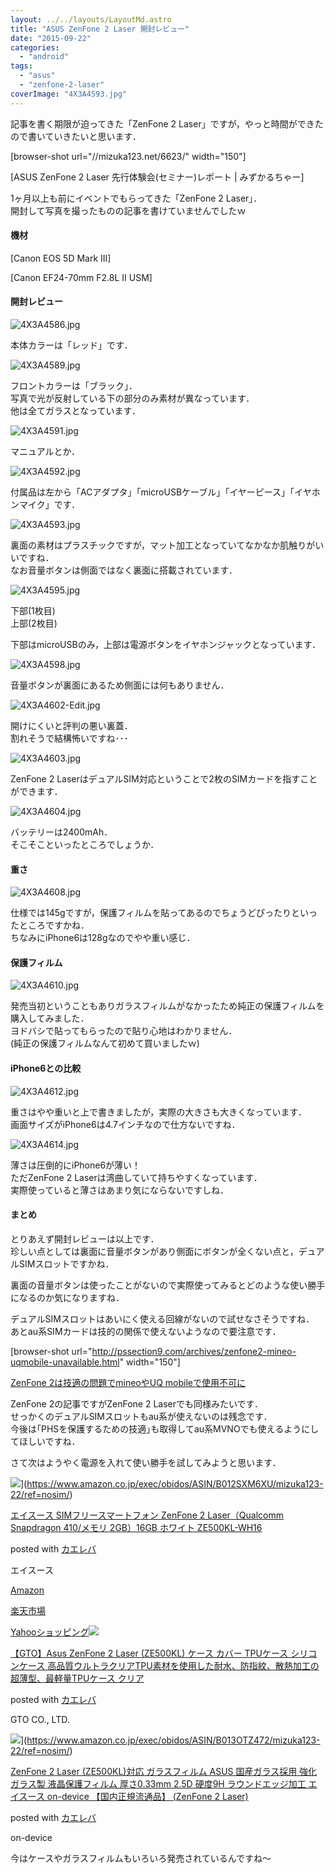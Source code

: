```yaml
---
layout: ../../layouts/LayoutMd.astro
title: "ASUS ZenFone 2 Laser 開封レビュー"
date: "2015-09-22"
categories: 
  - "android"
tags: 
  - "asus"
  - "zenfone-2-laser"
coverImage: "4X3A4593.jpg"
---
```


記事を書く期限が迫ってきた「ZenFone 2 Laser」ですが，やっと時間ができたので書いていきたいと思います．

\[browser-shot url="//mizuka123.net/6623/" width="150"\]

[ASUS ZenFone 2 Laser 先行体験会(セミナー)レポート | みずかるちゃー]

1ヶ月以上も前にイベントでもらってきた「ZenFone 2 Laser」．  
開封して写真を撮ったものの記事を書けていませんでしたｗ

#### 機材

[Canon EOS 5D Mark III]

[Canon EF24-70mm F2.8L II USM]

#### 開封レビュー

![4X3A4586.jpg](/archive/images/20626597601_962e370973_b.jpg)

本体カラーは「レッド」です．

![4X3A4589.jpg](/archive/images/20432016900_712ce9f272_b.jpg)

フロントカラーは「ブラック」．  
写真で光が反射している下の部分のみ素材が異なっています．  
他は全てガラスとなっています．

![4X3A4591.jpg](/archive/images/20432020640_f515ca8289_b.jpg)

マニュアルとか．

![4X3A4592.jpg](/archive/images/19997447174_582a09ef14_b.jpg)

付属品は左から「ACアダプタ」「microUSBケーブル」「イヤーピース」「イヤホンマイク」です．

![4X3A4593.jpg](/archive/images/20432026990_fb92e9386c_b.jpg)

裏面の素材はプラスチックですが，マット加工となっていてなかなか肌触りがいいですね．  
なお音量ボタンは側面ではなく裏面に搭載されています．

![4X3A4595.jpg](/archive/images/20432001668_d2e1d0708b_b.jpg)

下部(1枚目)  
上部(2枚目)

下部はmicroUSBのみ，上部は電源ボタンをイヤホンジャックとなっています．

![4X3A4598.jpg](/archive/images/19997460234_5742cdf980_b.jpg)

音量ボタンが裏面にあるため側面には何もありません．

![4X3A4602-Edit.jpg](/archive/images/20432046280_bdcd11e1e0_b.jpg)

開けにくいと評判の悪い裏蓋．  
割れそうで結構怖いですね･･･

![4X3A4603.jpg](/archive/images/20626634071_3f43a3599e_b.jpg)

ZenFone 2 LaserはデュアルSIM対応ということで2枚のSIMカードを指すことができます．

![4X3A4604.jpg](/archive/images/19999132543_8019e9a208_b.jpg)

バッテリーは2400mAh．  
そこそこといったところでしょうか．

#### 重さ

![4X3A4608.jpg](/archive/images/20432025008_5c5c125d25_b.jpg)

仕様では145gですが，保護フィルムを貼ってあるのでちょうどぴったりといったところですかね．  
ちなみにiPhone6は128gなのでやや重い感じ．

#### 保護フィルム

![4X3A4610.jpg](/archive/images/20620026405_f8ab631cc2_b.jpg)

発売当初ということもありガラスフィルムがなかったため純正の保護フィルムを購入してみました．  
ヨドバシで貼ってもらったので貼り心地はわかりません．  
(純正の保護フィルムなんて初めて買いましたｗ)

#### iPhone6との比較

![4X3A4612.jpg](/archive/images/20593776216_6fed9b34ee_b.jpg)

重さはやや重いと上で書きましたが，実際の大きさも大きくなっています．  
画面サイズがiPhone6は4.7インチなので仕方ないですね．

![4X3A4614.jpg](/archive/images/20610959062_547567ef5f_b.jpg)

薄さは圧倒的にiPhone6が薄い！  
ただZenFone 2 Laserは湾曲していて持ちやすくなっています．  
実際使っていると薄さはあまり気にならないですしね．

#### まとめ

とりあえず開封レビューは以上です．  
珍しい点としては裏面に音量ボタンがあり側面にボタンが全くない点と，デュアルSIMスロットですかね．

裏面の音量ボタンは使ったことがないので実際使ってみるとどのような使い勝手になるのか気になりますね．

デュアルSIMスロットはあいにく使える回線がないので試せなさそうですね．  
あとau系SIMカードは技的の関係で使えないようなので要注意です．

\[browser-shot url="http://pssection9.com/archives/zenfone2-mineo-uqmobile-unavailable.html" width="150"\]

[ZenFone 2は技適の問題でmineoやUQ mobileで使用不可に](http://pssection9.com/archives/zenfone2-mineo-uqmobile-unavailable.html)

ZenFone 2の記事ですがZenFone 2 Laserでも同様みたいです．  
せっかくのデュアルSIMスロットもau系が使えないのは残念です．  
今後は｢PHSを保護するための技適｣も取得してau系MVNOでも使えるようにしてほしいですね．

さて次はようやく電源を入れて使い勝手を試してみようと思います．

![](/archive/images/41jyOC3mlzL._SL160_.jpg)](https://www.amazon.co.jp/exec/obidos/ASIN/B012SXM6XU/mizuka123-22/ref=nosim/)

[エイスース SIMフリースマートフォン ZenFone 2 Laser（Qualcomm Snapdragon 410/メモリ 2GB）16GB ホワイト ZE500KL-WH16](https://www.amazon.co.jp/exec/obidos/ASIN/B012SXM6XU/mizuka123-22/ref=nosim/)

posted with [カエレバ](http://kaereba.com)

エイスース

[Amazon](http://www.amazon.co.jp/gp/search?keywords=%83G%83C%83X%81%5B%83X%20SIM%83t%83%8A%81%5B%83X%83%7D%81%5B%83g%83t%83H%83%93%20ZenFone%202%20Laser%81iQualcomm%20Snapdragon%20410%2F%83%81%83%82%83%8A%202GB%81j16GB%20%83z%83%8F%83C%83g%20ZE500KL-WH16&__mk_ja_JP=%83J%83%5E%83J%83i&tag=mizuka123-22)

[楽天市場](http://hb.afl.rakuten.co.jp/hgc/032b53ee.4b34c5ee.0f4a541e.f440145e/?pc=http%3A%2F%2Fsearch.rakuten.co.jp%2Fsearch%2Fmall%2F%25E3%2582%25A8%25E3%2582%25A4%25E3%2582%25B9%25E3%2583%25BC%25E3%2582%25B9%2520SIM%25E3%2583%2595%25E3%2583%25AA%25E3%2583%25BC%25E3%2582%25B9%25E3%2583%259E%25E3%2583%25BC%25E3%2583%2588%25E3%2583%2595%25E3%2582%25A9%25E3%2583%25B3%2520ZenFone%25202%2520Laser%25EF%25BC%2588Qualcomm%2520Snapdragon%2520410%252F%25E3%2583%25A1%25E3%2583%25A2%25E3%2583%25AA%25202GB%25EF%25BC%258916GB%2520%25E3%2583%259B%25E3%2583%25AF%25E3%2582%25A4%25E3%2583%2588%2520ZE500KL-WH16%2F-%2Ff.1-p.1-s.1-sf.0-st.A-v.2%3Fx%3D0%26scid%3Daf_ich_link_urltxt%26m%3Dhttp%3A%2F%2Fm.rakuten.co.jp%2F)

[Yahooショッピング![](/archive/images/41TUtkrulIL._SL160_.jpg)](//ck.jp.ap.valuecommerce.com/servlet/referral?sid=3066752&pid=881990642&vc_url=http%3A%2F%2Fsearch.shopping.yahoo.co.jp%2Fsearch%3Fp%3D%25E3%2582%25A8%25E3%2582%25A4%25E3%2582%25B9%25E3%2583%25BC%25E3%2582%25B9%2520SIM%25E3%2583%2595%25E3%2583%25AA%25E3%2583%25BC%25E3%2582%25B9%25E3%2583%259E%25E3%2583%25BC%25E3%2583%2588%25E3%2583%2595%25E3%2582%25A9%25E3%2583%25B3%2520ZenFone%25202%2520Laser%25EF%25BC%2588Qualcomm%2520Snapdragon%2520410%252F%25E3%2583%25A1%25E3%2583%25A2%25E3%2583%25AA%25202GB%25EF%25BC%258916GB%2520%25E3%2583%259B%25E3%2583%25AF%25E3%2582%25A4%25E3%2583%2588%2520ZE500KL-WH16)

[【GTO】Asus ZenFone 2 Laser (ZE500KL) ケース カバー TPUケース シリコンケース 高品質ウルトラクリアTPU素材を使用した耐水、防指紋、散熱加工の超薄型、最軽量TPUケース クリア](https://www.amazon.co.jp/exec/obidos/ASIN/B0131CA9J0/mizuka123-22/ref=nosim/)

posted with [カエレバ](http://kaereba.com)

GTO CO., LTD.

![](/archive/images/31fuhn2CG-L._SL160_.jpg)](https://www.amazon.co.jp/exec/obidos/ASIN/B013OTZ472/mizuka123-22/ref=nosim/)

[ZenFone 2 Laser (ZE500KL)対応 ガラスフィルム ASUS 国産ガラス採用 強化ガラス製 液晶保護フィルム 厚さ0.33mm 2.5D 硬度9H ラウンドエッジ加工 エイスース on-device 【国内正規流通品】 (ZenFone 2 Laser)](https://www.amazon.co.jp/exec/obidos/ASIN/B013OTZ472/mizuka123-22/ref=nosim/)

posted with [カエレバ](http://kaereba.com)

on-device

今はケースやガラスフィルムもいろいろ発売されているんですね～
